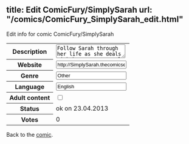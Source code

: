 title: Edit ComicFury/SimplySarah
url: "/comics/ComicFury_SimplySarah_edit.html"
---
Edit info for comic ComicFury/SimplySarah

<form name="comic" action="http://gaepostmail.appengine.com/comic" name="post">
<table class="comicinfo">
<tr>
<th>Description</th><td><textarea name="description">Follow Sarah through her life as she deals with her own personal relationship issues and those of the people around her. Lesbian themed with one trans character and lots of other varied relationship issues.</textarea></td>
</tr>
<tr>
<th>Website</th><td><input type="text" name="url" value="http://SimplySarah.thecomicseries.com/"/></td>
</tr>
<tr>
<th>Genre</th><td><input type="text" name="genre" value="Other"/></td>
</tr>
<tr>
<th>Language</th><td><input type="text" name="language" value="English"/></td>
</tr>
<tr>
<th>Adult content</th><td><input type="checkbox" name="adult" value="adult" /></td>
</tr>
<tr>
<th>Status</th><td>ok on 23.04.2013</td>
</tr>
<tr>
<th>Votes</th><td>0</div></td>
</tr>
</table>
</form>

Back to the [comic](/comics/ComicFury_SimplySarah.html).
